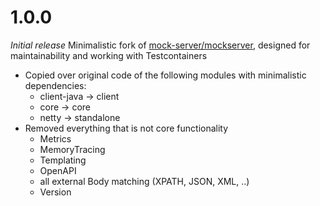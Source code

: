 # 1.0.0
_Initial release_
Minimalistic fork of [mock-server/mockserver](https://github.com/mock-server/mockserver), designed for maintainability and working with Testcontainers
* Copied over original code of the following modules with minimalistic dependencies:
  * client-java -> client
  * core -> core
  * netty -> standalone
* Removed everything that is not core functionality
  * Metrics
  * MemoryTracing
  * Templating
  * OpenAPI 
  * all external Body matching (XPATH, JSON, XML, ..)
  * Version
